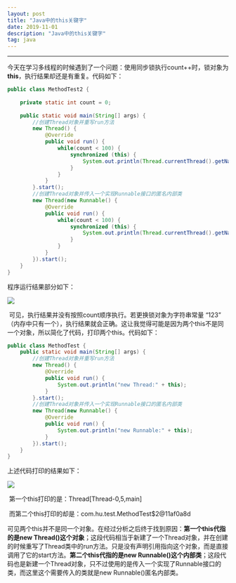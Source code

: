```yaml
---
layout: post
title: "Java中的this关键字"
date: 2019-11-01 
description: "Java中的this关键字"
tag: java 
---
```


------

​		今天在学习多线程的时候遇到了一个问题：使用同步锁执行count++时，锁对象为**this**，执行结果却还是有重复。代码如下：

```java
public class MethodTest2 {
	
	private static int count = 0;
	
	public static void main(String[] args) {
		//创建Thread对象并重写run方法
		new Thread() {
			@Override
			public void run() {
				while(count < 100) {
					synchronized (this) {
						System.out.println(Thread.currentThread().getName() + "执行，count:" + count ++);
					}
				}
			}
		}.start();
		//创建Thread对象并传入一个实现Runnable接口的匿名内部类
		new Thread(new Runnable() {
			@Override
			public void run() {
				while(count < 100) {
					synchronized (this) {
						System.out.println(Thread.currentThread().getName() + "执行，count:" + count ++);
					}
				}
			}
		}).start();
	}
}
```

程序运行结果部分如下：

![](D:\MyBlog\hu12340.github.io\images\posts\Java中的this关键字\QQ图片20191101115103.png)

​		可见，执行结果并没有按照count顺序执行。若更换锁对象为字符串常量 “123” （内存中只有一个），执行结果就会正确。这让我觉得可能是因为两个this不是同一个对象，所以简化了代码，打印两个this。代码如下：

```java
public class MethodTest {
	public static void main(String[] args) {
        //创建Thread对象并重写run方法
		new Thread() {
			@Override
			public void run() {
				System.out.println("new Thread:" + this);
			}
		}.start();
        //创建Thread对象并传入一个实现Runnable接口的匿名内部类
		new Thread(new Runnable() {
			@Override
			public void run() {
				System.out.println("new Runnable:" + this);
			}
		}).start();
	}
}
```

上述代码打印的结果如下：

![](D:\MyBlog\hu12340.github.io\images\posts\Java中的this关键字\QQ图片20191101105404.png)

​		第一个this打印的是：Thread[Thread-0,5,main] 

​		而第二个this打印的却是：com.hu.test.MethodTest$2@11af0a8d

​		可见两个this并不是同一个对象。在经过分析之后终于找到原因：**第一个this代指的是new Thread()这个对象**；这段代码相当于新建了一个Thread对象，并在创建的时候重写了Thread类中的run方法。只是没有声明引用指向这个对象，而是直接调用了它的start方法。**第二个this代指的是new Runnable()这个内部类**；这段代码也是新建一个Thread对象，只不过使用的是传入一个实现了Runnable接口的类，而这里这个需要传入的类就是new Runnable()匿名内部类。













































